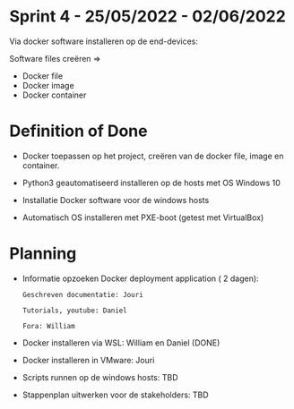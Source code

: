 # Sprint 4 - 25/05/2022 - 02/06/2022

Via docker software installeren op de end-devices:

Software files creëren =>

-	Docker file
-	Docker image
-	Docker container

# Definition of Done

-	Docker toepassen op het project, creëren van de docker file, image en container.

-	Python3 geautomatiseerd installeren op de hosts met OS Windows 10

-	Installatie Docker software voor de windows hosts

-	Automatisch OS installeren met PXE-boot (getest met VirtualBox)

# Planning

-	Informatie opzoeken Docker deployment application ( 2 dagen):	
	 
		Geschreven documentatie: Jouri
		
		Tutorials, youtube: Daniel
						
		Fora: William
					
									
-	Docker installeren via WSL: William en Daniel (DONE)

-	Docker installeren in VMware: Jouri

-	Scripts runnen op de windows hosts: TBD

-	Stappenplan uitwerken voor de stakeholders: TBD
